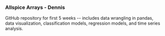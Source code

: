 ### Allspice Arrays - Dennis
GitHub repository for first 5 weeks -- includes data wrangling in pandas, data visualization, classification models, regression models, and time series analysis.

